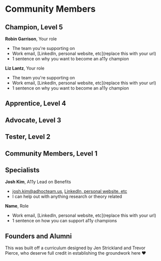 # Community Members

## Champion, Level 5

**Robin Garrison**, Your role
- The team you're supporting on
- Work email, [LinkedIn, personal website, etc](replace this with your url)
- 1 sentence on why you want to become an a11y champion

**Liz Lantz**, Your role
- The team you're supporting on
- Work email, [LinkedIn, personal website, etc](replace this with your url)
- 1 sentence on why you want to become an a11y champion

## Apprentice, Level 4

## Advocate, Level 3

## Tester, Level 2

## Community Members, Level 1

## Specialists

**Josh Kim**, A11y Lead on Benefits
- josh.kim@adhocteam.us, [LinkedIn, personal website, etc](https://www.linkedin.com/in/joshkimux/)
- I can help out with anything research or theory related

**Name**, Role
- Work email, [LinkedIn, personal website, etc](replace this with your url)
- 1 sentence on how you can support a11y champions

## Founders and Alumni
This was built off a curriculum designed by Jen Strickland and Trevor Pierce, who deserve full credit in establishing the groundwork here ♥️ 
